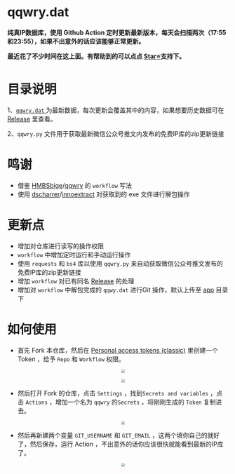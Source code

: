 # qqwry.dat
**纯真IP数据库，使用 Github Action 定时更新最新版本，每天会扫描两次（17:55和23:55），如果不出意外的话应该能够正常更新。**

**最近花了不少时间在这上面。有帮助到的可以点点 [Star⭐](https://github.com/FW27623/qqwry#stargazers)支持下。**

# 目录说明
 1、[`qqwry.dat` ](https://github.com/FW27623/qqwry/blob/main/qqwry.dat) 为最新数据，每次更新会覆盖其中的内容，如果想要历史数据可在 [Release](https://github.com/FW27623/qqwry/releases) 里查看。

 2、`qqwry.py` 文件用于获取最新微信公众号推文内发布的免费IP库的zip更新链接  

# 鸣谢
-  借鉴 [HMBSbige](https://github.com/HMBSbige)/[qqwry](https://github.com/HMBSbige/qqwry) 的 `workflow` 写法
-  使用 [dscharrer](https://github.com/dscharrer)/[innoextract](https://github.com/dscharrer/innoextract) 对获取到的 exe 文件进行解包操作

# 更新点

- 增加对仓库进行读写的操作权限
- `workflow` 中增加定时运行和手动运行操作
- 使用 `requests` 和 `bs4` 库以使用 `qqwry.py` 来自动获取微信公众号推文发布的免费IP库的zip更新链接
- 增加 `workflow` 对已有同名 [Release](https://github.com/FW27623/qqwry/releases) 的处理
- 增加对 `workflow` 中解包完成的 `qqwy.dat` 进行Git 操作，默认上传至 [app](https://github.com/FW27623/qqwry/tree/main/app) 目录下

# 如何使用

- 首先 Fork 本仓库，然后在 [Personal access tokens (classic)](https://github.com/settings/tokens) 里创建一个 Token ，给予 `Repo` 和 `Workflow` 权限。

  <p align=center><img src="https://pic.1016.site/file/77bfb30076803ef0487a4.png" style="zoom:50%;" /></p>

  <p align=center><img src="https://pic.1016.site/file/47e907c05535b078d36c6.png" style="zoom:50%;" /></p>

- 然后打开 Fork 的仓库，点击 `Settings` ，找到`Secrets and variables` ，点击 `Actions` ，增加一个名为 `qqwry` 的`Secrets` ，将刚刚生成的 `Token` 复制进去。

  <p align=center><img src="https://pic.1016.site/file/950cf56dd4cf8fe773721.png" style="zoom:50%;" /></p>

- 然后再新建两个变量 `GIT_USERNAME` 和 `GIT_EMAIL`  ，这两个填你自己的就好了，然后保存，运行 Action ，不出意外的话你应该很快就能看到最新的IP库了。

  <p align=center><img src="https://pic.1016.site/file/e4011db8b992a5da6a28b.png" style="zoom:50%;" /></p>
